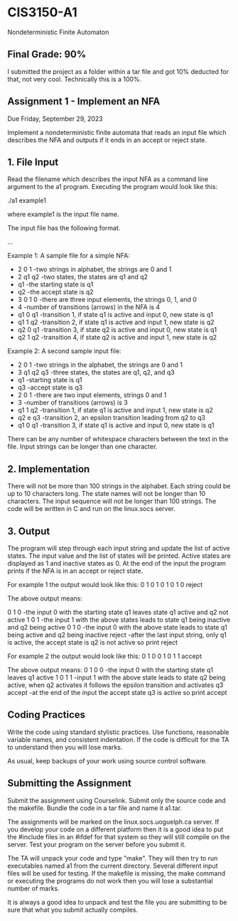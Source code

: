 # CIS3150-A1
Nondeterministic Finite Automaton

## Final Grade: 90% 
I submitted the project as a folder within a tar file and got 10% deducted for that, not very cool. Technically this is a 100%.

## Assignment 1 - Implement an NFA 
Due Friday, September 29, 2023

Implement a nondeterministic finite automata that reads an input file which describes the NFA and outputs if it ends in an accept or reject state.


## 1. File Input
Read the filename which describes the input NFA as a command line argument to
the a1 program. Executing the program would look like this:

  ./a1 example1

where example1 is the input file name.
 

The input file has the following format.

<alphabet-size> <alphabet-list>
<number-of-states> <state-list>
<starting-state>
<accept-state>
<length-input-string> <input-string>
<number-of-transitions>
<transition-1>
<transition-2>
   ...
<transition-n>

Example 1: A sample file for a simple NFA:
- 2   0 1               -two strings in alphabet, the strings are 0 and 1
- 2   q1 q2            -two states, the states are q1 and q2
- q1                      -the starting state is q1
- q2                      -the accept state is q2
- 3 0 1 0               -there are three input elements, the strings 0, 1, and 0
- 4                        -number of transitions (arrows) in the NFA is 4
- q1 0 q1              -transition 1, if state q1 is active and input 0, new state is q1
- q1 1 q2              -transition 2, if state q1 is active and input 1, new state is q2
- q2 0 q1              -transition 3, if state q2 is active and input 0, new state is q1
- q2 1 q2              -transition 4, if state q2 is active and input 1, new state is q2


Example 2: A second sample input file:

- 2    0 1                 -two strings in the alphabet, the strings are 0 and 1
- 3    q1 q2 q3        -three states, the states are q1, q2, and q3
- q1                        -starting state is q1
- q3                         -accept state is q3
- 2 0 1                     -there are two input elements, strings 0 and 1
- 3                           -number of transitions (arrows) is 3
- q1 1 q2                 -transition 1, if state q1 is active and input 1, new state is q2
- q2 e q3                 -transition 2, an epsilon transition leading from q2 to q3
- q1 0 q1                 -transition 3, if state q1 is active and input 0, new state is q1

There can be any number of whitespace characters between the text in the file.
Input strings can be longer than one character.

## 2. Implementation
There will not be more than 100 strings in the alphabet. Each string
could be up to 10 characters long. The state names will not be longer than
10 characters. The input sequence will not be longer than 100 strings.
The code will be written in C and run on the linux.socs server.

## 3. Output
The program will step through each input string and update the list of
active states. The input value and the list of states will be printed.
Active states are displayed as 1 and inactive states as 0.
At the end of the input the program prints if the NFA is in an accept or
reject state.


For example 1 the output would look like this:
0    1 0
1    0 1
0    1 0
reject

The above output means:

0    1 0        -the input 0 with the starting state q1 leaves state q1 active and q2 not active
1    0 1        -the input 1 with the above states leads to state q1 being inactive and q2 being active
0    1 0        -the input 0 with the above state leads to state q1 being active and q2 being inactive
reject          -after the last input string, only q1 is active, the accept state is q2 is not active so print reject


For example 2 the output would look like this:
0    1 0 0
1    0 1 1
accept

The above output means:
0    1 0 0     -the input 0 with the starting state q1 leaves q1 active
1    0 1 1     -input 1 with the above state leads to state q2 being active, when q2 activates it follows the epsilon transition and activates q3
accept         -at the end of the input the accept state q3 is active so print accept

## Coding Practices
Write the code using standard stylistic practices. Use functions, 
reasonable variable names, and consistent indentation.
If the code is difficult for the TA to understand then you
will lose marks.

As usual, keep backups of your work using source control software.


## Submitting the Assignment
Submit the assignment using Courselink. Submit only the source code
and the makefile. Bundle the code in a tar file and name it a1.tar.

The assignments will be marked on the linux.socs.uoguelph.ca server.
If you develop your code on a different platform then it is a good
idea to put the #include files in an #ifdef for that system
so they will still compile on the server. Test your program on the
server before you submit it. 

The TA will unpack your code and type "make". They will then try to
run executables named a1 from the current directory. Several different
input files will be used for testing.  If the makefile is missing, the
make command or executing the programs do not work then you will lose
a substantial number of marks.

It is always a good idea to unpack and test the file you are submitting
to be sure that what you submit actually compiles. 
